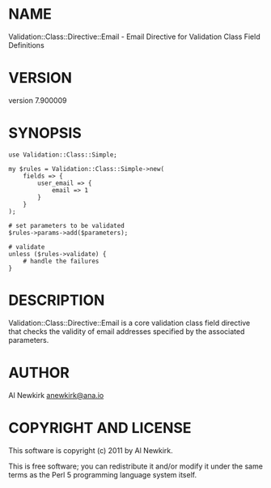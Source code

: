# NAME

Validation::Class::Directive::Email - Email Directive for Validation Class Field Definitions

# VERSION

version 7.900009

# SYNOPSIS

    use Validation::Class::Simple;

    my $rules = Validation::Class::Simple->new(
        fields => {
            user_email => {
                email => 1
            }
        }
    );

    # set parameters to be validated
    $rules->params->add($parameters);

    # validate
    unless ($rules->validate) {
        # handle the failures
    }

# DESCRIPTION

Validation::Class::Directive::Email is a core validation class field directive
that checks the validity of email addresses specified by the associated
parameters.

# AUTHOR

Al Newkirk <anewkirk@ana.io>

# COPYRIGHT AND LICENSE

This software is copyright (c) 2011 by Al Newkirk.

This is free software; you can redistribute it and/or modify it under
the same terms as the Perl 5 programming language system itself.

